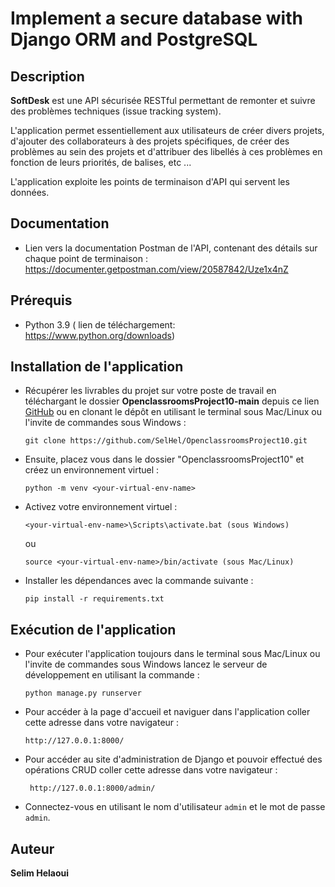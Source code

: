 # Implement a secure database with Django ORM and PostgreSQL
## Description
**SoftDesk** est une API sécurisée RESTful permettant de remonter et suivre des problèmes techniques (issue tracking system).

L'application permet essentiellement aux utilisateurs de créer divers projets, d'ajouter des collaborateurs à des projets spécifiques, de créer des problèmes au sein des projets et d'attribuer des libellés à ces problèmes en fonction de leurs priorités, de balises, etc ...

L'application exploite les points de terminaison d'API qui servent les données.

## Documentation

* Lien vers la documentation Postman de l'API, contenant des détails sur chaque point de terminaison : <https://documenter.getpostman.com/view/20587842/Uze1x4nZ>

## Prérequis
* Python 3.9 ( lien de téléchargement: <https://www.python.org/downloads>)

## Installation de l'application

* Récupérer les livrables du projet sur votre poste de travail en téléchargant le dossier **OpenclassroomsProject10-main** depuis ce lien [GitHub](https://github.com/SelHel/OpenclassroomsProject10.git) ou en clonant le dépôt en utilisant le terminal sous Mac/Linux ou l'invite de commandes sous Windows :<br>

	```
	git clone https://github.com/SelHel/OpenclassroomsProject10.git
	```

* Ensuite, placez vous dans le dossier "OpenclassroomsProject10" et créez un environnement virtuel :

	```
	python -m venv <your-virtual-env-name>
	```

* Activez votre environnement virtuel :

	```
	<your-virtual-env-name>\Scripts\activate.bat (sous Windows)
	```
	ou
	
	```
	source <your-virtual-env-name>/bin/activate (sous Mac/Linux)
	```

* Installer les dépendances avec la commande suivante :

	```
	pip install -r requirements.txt
	```
## Exécution de l'application
* Pour exécuter l'application toujours dans le terminal sous Mac/Linux ou l'invite de commandes sous Windows lancez le serveur de développement en utilisant la commande :

	```
	python manage.py runserver
	```

* Pour accéder à la page d'accueil et naviguer dans l'application coller cette adresse dans votre navigateur :
	
	```
	http://127.0.0.1:8000/
	```
* Pour accéder au site d'administration de Django et pouvoir effectué des opérations CRUD coller cette adresse dans votre navigateur :

	```
	 http://127.0.0.1:8000/admin/
	```
* Connectez-vous en utilisant le nom d'utilisateur `admin` et le mot de passe `admin`.

## Auteur
**Selim Helaoui**